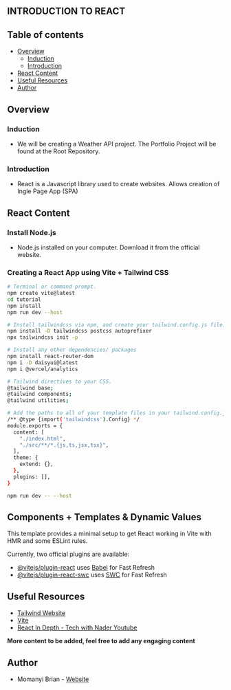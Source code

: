## INTRODUCTION TO REACT

## Table of contents

- [Overview](#overview)
    - [Induction](#induction)
    - [Introduction](#introduction)
- [React Content](#react-content)
- [Useful Resources](#useful-resources)
- [Author](#author)

## Overview

### Induction
- We will be creating a Weather API project. The Portfolio Project will be found at the Root Repository.

### Introduction
- React is a Javascript library used to create websites. Allows creation of Ingle Page App (SPA)

## React Content

### Install Node.js
- Node.js installed on your computer. Download it from the official website.

### Creating a React App using Vite + Tailwind CSS

```bash
# Terminal or command prompt.
npm create vite@latest
cd tutorial
npm install
npm run dev --host

# Install tailwindcss via npm, and create your tailwind.config.js file.
npm install -D tailwindcss postcss autoprefixer
npx tailwindcss init -p

# Install any other dependencies/ packages
npm install react-router-dom
npm i -D daisyui@latest
npm i @vercel/analytics

# Tailwind directives to your CSS.
@tailwind base;
@tailwind components;
@tailwind utilities;

# Add the paths to all of your template files in your tailwind.config.js file.
/** @type {import('tailwindcss').Config} */
module.exports = {
  content: [
    "./index.html",
    "./src/**/*.{js,ts,jsx,tsx}",
  ],
  theme: {
    extend: {},
  },
  plugins: [],
}

npm run dev -- --host
```

## Components + Templates & Dynamic Values

This template provides a minimal setup to get React working in Vite with HMR and some ESLint rules.

Currently, two official plugins are available:

- [@vitejs/plugin-react](https://github.com/vitejs/vite-plugin-react/blob/main/packages/plugin-react/README.md) uses [Babel](https://babeljs.io/) for Fast Refresh
- [@vitejs/plugin-react-swc](https://github.com/vitejs/vite-plugin-react-swc) uses [SWC](https://swc.rs/) for Fast Refresh

## Useful Resources
- [Tailwind Website](https://tailwindcss.com/)
- [Vite](https://vitejs.dev/)
- [React In Depth - Tech with Nader Youtube](https://www.youtube.com/watch?v=qnrYvsBdtD8&list=PLovN13bqAx7CKHNJnW3npFEXlXUQBghNI)

**More content to be added, feel free to add any engaging content**

## Author

- Momanyi Brian - [Website](https://momanyi-brian-portfolio.vercel.app)